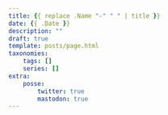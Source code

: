 ```yaml
---
title: {{ replace .Name "-" " " | title }}
date: {{ .Date }}
description: ""
draft: true
template: posts/page.html
taxonomies:
    tags: []
    series: []
extra:
    posse: 
        twitter: true
        mastodon: true
---
```


<!-- more -->